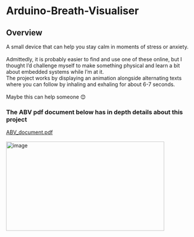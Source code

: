 # Arduino-Breath-Visualiser

## Overview
A small device that can help you stay calm in moments of stress or anxiety. </br></br>
Admittedly, it is probably easier to find and use one of these online, but I thought I’d challenge myself to make something physical and learn a bit about embedded systems while I’m at it. </br>
The project works by displaying an animation alongside alternating texts where you can follow by inhaling and exhaling for about 6-7 seconds. </br></br>
Maybe this can help someone 😊

### The ABV pdf document below has in depth details about this project
[ABV_document.pdf](https://github.com/user-attachments/files/21959117/ABV_document.pdf) </br></br>
<img width="430" height="242" alt="image" src="https://github.com/user-attachments/assets/05eef68b-0019-4369-8edc-2fb2312902d5" />

